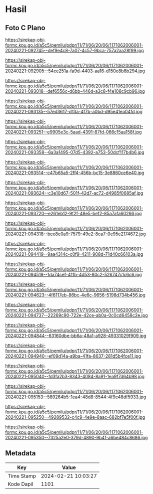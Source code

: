 # Hasil

## Foto C Plano

https://sirekap-obj-formc.kpu.go.id/a5c5/pemilu/pdpr/11/71/06/20/06/1171062006001-20240221-092745--def9e4c8-7a07-4c57-9bca-757a2aa28f99.jpg

https://sirekap-obj-formc.kpu.go.id/a5c5/pemilu/pdpr/11/71/06/20/06/1171062006001-20240221-092905--54ce251a-fa9d-4403-aa16-d150e8b8b294.jpg

https://sirekap-obj-formc.kpu.go.id/a5c5/pemilu/pdpr/11/71/06/20/06/1171062006001-20240221-093018--def6556c-d6bb-446d-a3c8-f4e108c9cb96.jpg

https://sirekap-obj-formc.kpu.go.id/a5c5/pemilu/pdpr/11/71/06/20/06/1171062006001-20240221-093135--57ed3617-d13a-4f7b-a0bd-d95e41ea04fd.jpg

https://sirekap-obj-formc.kpu.go.id/a5c5/pemilu/pdpr/11/71/06/20/06/1171062006001-20240221-093251--e9905e3c-5aad-4391-87fd-066c15aa158f.jpg

https://sirekap-obj-formc.kpu.go.id/a5c5/pemilu/pdpr/11/71/06/20/06/1171062006001-20240221-093358--6a3a1495-07d5-4392-a753-50dcf117b4b6.jpg

https://sirekap-obj-formc.kpu.go.id/a5c5/pemilu/pdpr/11/71/06/20/06/1171062006001-20240221-093514--c47b65a5-2ff4-456b-bc15-3e8860ce6e40.jpg

https://sirekap-obj-formc.kpu.go.id/a5c5/pemilu/pdpr/11/71/06/20/06/1171062006001-20240221-093624--c3e10d67-501f-42d7-ac72-d4985f0685af.jpg

https://sirekap-obj-formc.kpu.go.id/a5c5/pemilu/pdpr/11/71/06/20/06/1171062006001-20240221-093720--e261eb12-9f2f-48e5-bef2-85a7afa60266.jpg

https://sirekap-obj-formc.kpu.go.id/a5c5/pemilu/pdpr/11/71/06/20/06/1171062006001-20240221-094318--bee8e0a9-7579-49e2-8ca7-0e95e2174672.jpg

https://sirekap-obj-formc.kpu.go.id/a5c5/pemilu/pdpr/11/71/06/20/06/1171062006001-20240221-094419--9aa4314c-c0f9-4211-908d-71d40c66103a.jpg

https://sirekap-obj-formc.kpu.go.id/a5c5/pemilu/pdpr/11/71/06/20/06/1171062006001-20240221-094519--1da74cef-411b-4d53-80c2-526747c1c6c6.jpg

https://sirekap-obj-formc.kpu.go.id/a5c5/pemilu/pdpr/11/71/06/20/06/1171062006001-20240221-094623--4f6117eb-86bc-4e6c-9656-5198d734b456.jpg

https://sirekap-obj-formc.kpu.go.id/a5c5/pemilu/pdpr/11/71/06/20/06/1171062006001-20240221-094737--22269c90-722e-42ce-ab0a-0c0cd6458c2e.jpg

https://sirekap-obj-formc.kpu.go.id/a5c5/pemilu/pdpr/11/71/06/20/06/1171062006001-20240221-094844--63160dbe-bb6a-48a1-a928-49331029f909.jpg

https://sirekap-obj-formc.kpu.go.id/a5c5/pemilu/pdpr/11/71/06/20/06/1171062006001-20240221-094940--ef09d14a-a9ba-41fa-8637-281d5b4fce11.jpg

https://sirekap-obj-formc.kpu.go.id/a5c5/pemilu/pdpr/11/71/06/20/06/1171062006001-20240221-095040--fd3fa2b3-8343-4084-8a91-1ea9f7d64b98.jpg

https://sirekap-obj-formc.kpu.go.id/a5c5/pemilu/pdpr/11/71/06/20/06/1171062006001-20240221-095153--589264b5-1ea4-48d8-8544-4f9c48df5933.jpg

https://sirekap-obj-formc.kpu.go.id/a5c5/pemilu/pdpr/11/71/06/20/06/1171062006001-20240221-095250--49289532-c4c9-4e9e-8aac-682bf7e5f00f.jpg

https://sirekap-obj-formc.kpu.go.id/a5c5/pemilu/pdpr/11/71/06/20/06/1171062006001-20240221-095350--7325a2e0-379d-4890-9b4f-a6be484c8686.jpg


## Metadata

| Key        | Value               |
| ---------- | ------------------- |
| Time Stamp | 2024-02-21 10:03:27 |
| Kode Dapil | 1101                |



